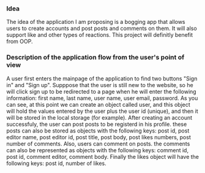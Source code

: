 ### Idea

The idea of the application I am proposing is a bogging app that allows users to create accounts and post posts
and comments on them. It will also support like and other types of reactions. This project will definitly benefit
from OOP.

### Description of the application flow from the user's point of view

A user first enters the mainpage of the application to find two buttons "Sign in" and "Sign up". Supppose that the user is still
new to the website, so he will click sign up to be redirected to a page when he will enter the following information: first name, 
last name, user name, user email, password. As you can see, at this point we can create an object called user, and this object will hold 
the values entered by the user plus the user id (unique), and then it will be stored in the local storage (for example). After creating 
an account successfuly, the user can post posts to be registerd in his profile. these posts can also be stored as objects with the following 
keys: post id, post editor name, post editor id, post title, post body, post likes numbers, post number of comments. Also, users can comment on posts.
the comments can also be represented as objects with the following keys: comment id, post id, comment editor, comment body. Finally the likes
object will have the following keys: post id, number of likes.